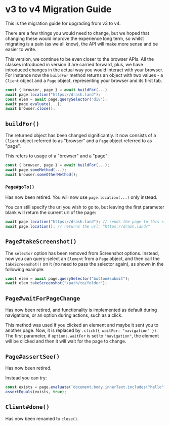 # v3 to v4 Migration Guide

This is the migration guide for upgrading from v3 to v4.

There are a few things you would need to change, but we hoped that changing
these would improve the experience long term, so whilst migrating is a pain (as
we all know), the API will make more sense and be easier to write.

This version, we continue to be even closer to the browser APIs. All the classes
introduced in version 3 are carried forward, plus, we have introduced changes in
the actual way you would interact with your browser. For instance now the
`buildFor` method returns an object with two values - a `Client` object and a
`Page` object, representing your browser and its first tab.

```ts
const { browser, page } = await buildFor(...)
await page.location("https://drash.land");
const elem = await page.querySelector('div');
await page.evaluate(...);
await browser.close();
```

## `buildFor()`

The returned object has been changed significantly. It now consists of a
`Client` object referred to as "browser" and a `Page` object referred to as
"page".

This refers to usage of a "browser" and a "page":

```ts
const { browser, page } = await buildFor(...);
await page.someMethod(...);
await browser.someOtherMethod();
```

### `Page#goTo()`

Has now been retired. You will now use `page.location(...)` only instead.

You can still specify the url you wish to go to, but leaving the first parameter
blank will return the current url of the page:

```typescript
await page.location("https://drash.land"); // sends the page to this site
await page.location(); // returns the url: "https://drash.land/"
```

## `Page#takeScreenshot()`

The `selector` option has been removed from Screenshot options. Instead, now you
can query-select an `Element` from a `Page` object, and then call the
`takeScreenshot()` on it (no need to pass the selector again), as shown in the
following example:

```typescript
const elem = await page.querySelector("button#submit");
await elem.takeScreenshot("/path/to/folder");
```

## `Page#waitForPageChange`

Has now been retired, and functionality is implemented as default during
navigations, or an option during actions, such as a click.

This method was used if you clicked an element and maybe it sent you to another
page. Now, it is replaced by `.click({ waitFor: "navigation" })`. The first parameter, if
`options.waitFor` is set to `"navigation"`, the element will be clicked and then it will wait for the page to
change.

## `Page#assertSee()`

Has now been retired.

Instead you can try:

```typescript
const exists = page.evaluate(`document.body.innerText.includes("hello")`);
assertEquals(exists, true);
```

## `Client#done()`

Has now been renamed to `close()`.
